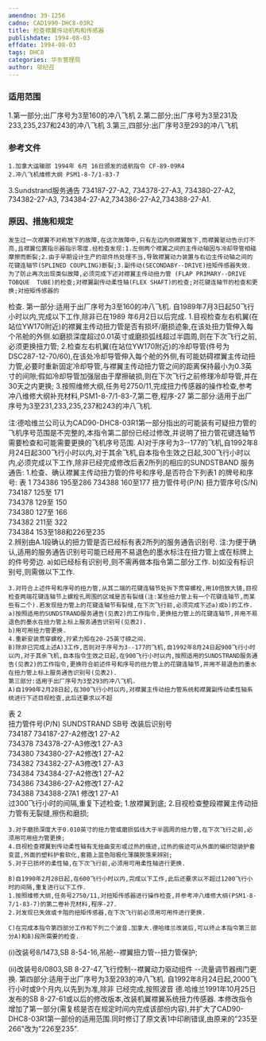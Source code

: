 ```yaml
---
amendno: 39-1256
cadno: CAD1990-DHC8-03R2
title: 检查襟翼传动机构和传感器
publishdate: 1994-08-03
effdate: 1994-08-03
tags: DHC8
categories: 华东管理局
author: 邬纪召
---
```


### 适用范围 
1.第一部分;出厂序号为3至160的冲八飞机
2.第二部分;出厂序号为3至231及233,235,237和243的冲八飞机
3.第三,四部分:出厂序号3至293的冲八飞机

<!--more-->
### 参考文件
    1.加拿大运输部 1994年 6月 16日颁发的适航指令 CF-89-09R4 
    2.冲八飞机维修大纲 PSM1-8-7/1-83-7 

3.Sundstrand服务通告 734187-27-A2, 734378-27-A3, 734380-27-A2, 734382-27-A3, 734384-27-A2,734386-27-A2,734388-27-A1. 

### 原因、措施和规定 
    发生过一次襟翼不对称放下的故障,在这次故障中,只有左边内侧襟翼放下,而襟翼驱动告示灯不亮,且襟翼位置指示器指示零度.经检查发现:1.左侧两个襟翼之间的主传动轴因与冷却导管相碰摩擦而断裂;2.由于早期设计生产的部件热处理不当,导致襟翼动力装置与右边主传动轴之间的花键连轴节(SPLINED COUPLING)断裂;3.副传动(SECONDABY--DRIVE)扭矩传感器失效. 
    为了防止再次出现类似故障,必须完成下述对襟翼主传动扭力管 (FLAP PRIMARY--DRIVE TOBQUE  TUBE)的检查;对襟翼副传动柔性轴(FLEX SHAFT)的检查;对花键连轴节的检查和更换;对扭矩传感器的
检查.     第一部分:适用于出厂序号为3至160的冲八飞机. 自1989年7月3日起50飞行小时以内,完成以下工作,除非已在1989
年6月2日以后完成. 
    1.目视检查左右机翼(在站位YW170附近)的襟翼主传动扭力管是否有损坏/磨损迹象,在该处扭力管伸入每个吊舱的外侧.如磨损深度超过0.01英寸或磨损弧线超过半圆周,则在下次飞行之前,必须更换扭力管; 
    2.检查左右机翼(在站位YW170附近)的冷却导管(件号为DSC287-12-70/60),在该处冷却导管伸入每个舱的外侧,有可能妨碍襟翼主传动扭力管,必要时重新固定冷却导管,与襟翼主传动扭力管之间的距离保持最小为0.3英寸的间隙;假如冷却导管加强层由于摩擦破损,则在下次飞行之前修理冷却导管,并在30天之内更换; 
    3.按照维修大纲,任务号2750/11,完成扭力传感器的操作检查,参考冲八维修大纲补充材料,PSM1-8-7/1-83-7,第二卷,程序-27      第二部分:适用于出厂序号为3至231,233,235,237和243的冲八飞机. 

注:德哈维兰公司认为CAD90-DHC8-03R1第一部分指出的可能装有可疑扭力管的飞机序号范围是不完整的,本指令第二部份已经过修改,并说明了扭力管花键连轴节需要检查和可能需要更换的飞机序号范围. 
    A)对于序号为3--177的飞机,自1992年8月24日起300飞行小时以内,对于其余飞机,自本指令生效之日起,300飞行小时以内,必须完成以下工作,除非已经完成修改后表2所列的相应的SUNDSTBAND 服务通告: 
    1.检查、确认襟翼主传动扭力管的件号和序号,是否符合下列表1
的牌号和序号: 表 1 734386            195至286 734388            160至177 
扭力管件号(P/N)  扭力管序号(S/N)  
734187             125至 171  
734378             129至 150  
734380             127至 166  
734382             211至 322  
734384       153至188和226至235  
    2.辨别由A.1段确认的扭力管是否已经标有表2所列的服务通告识别号. 
    注:为便于确认,适用的服务通告识别号可能已经用不易退色的墨水标注在扭力管上或在标牌上的件号旁边. 
    a)如已经标有识别号,则不需再做本指令第二部分工作. 
    b)如没有标识别号,则需做以下工作. 

    3.对符合上述件号和序号的扭力管,从其二端的花键连轴节处拆下贯穿螺栓,用10倍放大镜,目视检查两端花键连轴节上螺栓孔周围的区域是否有裂缝(注:某些扭力管上有一个花键连轴节,而某些有二个).若发现扭力管上的花键连轴节有裂缝,在下次飞行前,必须完成下述a)或b)的工作. 
    a)按照适用的SUNDSTRAND服务通告(见表2)的工作指令,更换扭力管上的花键连轴节,并用不易退色的墨水在扭力管上标上服务通告识别号(见表2). 
    b)用可用扭力管更换. 
    4.重新安装贯穿螺栓,拧紧力矩在20-25英寸磅之间. 
    B)除非已完成上述A)3工作,否则对于序号为3--177的飞机,自1992年8月24日起900飞行小时以内,对于其余飞机,自本指令生效之日起,在900飞行小时以内,按照适用的SUNDSTRAND服务通告(见表2)的工作指令,更换符合前述件号和序号的扭力管上的花键连轴节,并用不易退色的墨水在扭力管上标上服务通告识别号(见表2).  
    第三部分:适用于出厂序号为3至293的冲八飞机. 
    A)自1990年2月28日起,在300飞行小时以内,对襟翼主传动扭力管系统和襟翼副传动柔性轴系统进行下述目视检查,此后还要求以不超

表  2  
扭力管件号(P/N) SUNDSTRAND SB号 改装后识别号  
734187  734187-27-A2修改1   27-A2  
734378  734378-27-A3修改1   27-A3  
734380  734380-27-A2修改1   27-A2  
734382  734382-27-A3修改1   27-A3  
734384  734384-27-A2修改1   27-A2  
734386  734386-27-A2修改1   27-A2  
734388  734388-27A1 修改1   27-A1  
过300飞行小时的间隔,重复下述检查; 
    1.放襟翼到底; 
    2.目视检查整段襟翼主传动扭力管有无裂缝,擦伤和磨损; 

    3.对于磨损深度大于0.010英寸的扭力管或磨损弧线大于半圆周的扭力管,在下次飞行之前,必须用可用扭力管更换; 
    4.目视检查襟翼到传动柔性轴有无扭曲变形或过热的痕迹,过热的痕迹可从外面的编织铠装护套变蓝,外面的塑料护套软化,套箍上蓝色阳极化薄膜脱落来辨别; 
    5.对于已损坏的柔性轴,在下次飞行前,必须用可用柔性轴进行更换. 

    B)自1990年2月28日起,在600飞行小时以内,完成以下工作,此后还要求以不超过1200飞行小时的间隔,重复进行以下工作. 
    1.按照维修大纲,任务号2750/11,对扭矩传感器进行操作检查,并参考冲八维修大纲(PSM1-8-7/1-83-7)的第二卷补充材料,程序-27. 
    2.对发现已失效或卡阻的扭矩传感器,在下次飞行前必须用可用件进行更换. 

    C)在完成本指令第四部分工作和下列二个波音.加拿大.德哈维兰改装后,可以终止本指令第三部分A)和B)段所需要的检查. 
(i)改装号8/1473,SB 8-54-16,吊舱--襟翼扭力管--扭力管保护; 

(ii)改装号8/0803,SB 8-27-47,飞行控制--襟翼动力驱动组件
--流量调节器阀门更换.     第四部分:适用于出厂序号为3至293的冲八飞机. 自1992年8月24日起,2000飞行小时或9个月内,以先到为准,除非
已经完成,按照波音 德.哈维兰1991年10月25日发布的SB 8-27-61或以后的修改版本,改装机翼襟翼系统扭力传感器. 
    本修改指令增加了第一部分(需复核是否在规定时间内完成该部份内容),并扩大了CAD90-DHC8-03R1第一部份的适用范围.同时修订了原文表1中印刷错误,由原来的"235至266"改为"226至235".
